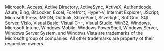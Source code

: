 <Token xmlns:xlink="http://www.w3.org/1999/xlink">Microsoft, Access, Active Directory, ActiveSync, ActiveX, Authenticode, Azure, Bing, BitLocker, Excel, Forefront, Hyper-V, Internet Explorer, JScript, Microsoft Press, MSDN, Outlook, SharePoint, Silverlight, SoftGrid, SQL Server, Visio, Visual Basic, Visual C++, Visual Studio, Win32, Windows, Microsoft Intune, Windows Mobile, Windows PowerShell, Windows Server, Windows Server System, and Windows Vista are trademarks of the Microsoft group of companies. All other trademarks are property of their respective owners.</Token>